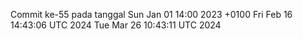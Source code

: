 Commit ke-55 pada tanggal Sun Jan 01 14:00 2023 +0100
Fri Feb 16 14:43:06 UTC 2024
Tue Mar 26 10:43:11 UTC 2024
